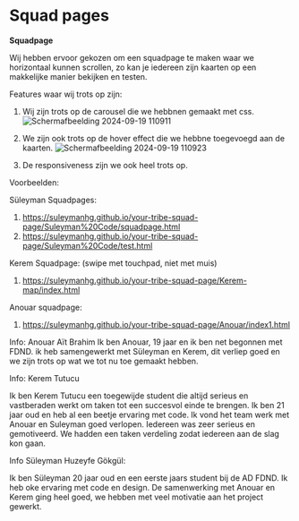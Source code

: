 # Squad pages

<strong> Squadpage </strong>

Wij hebben ervoor gekozen om een squadpage te maken waar we horizontaal kunnen scrollen, zo kan je iedereen zijn kaarten op een makkelijke manier bekijken en testen. 

Features waar wij trots op zijn:
1. Wij zijn trots op de carousel die we hebbnen gemaakt met css.
![Schermafbeelding 2024-09-19 110911](https://github.com/user-attachments/assets/35dbdb30-0bf9-4f13-89b9-111fe2540367)

2. We zijn ook trots op de hover effect die we hebbne toegevoegd aan de kaarten.
  ![Schermafbeelding 2024-09-19 110923](https://github.com/user-attachments/assets/51d721fb-ae0f-4be4-b849-b8c4f7a21f45)

3. De responsiveness zijn we ook heel trots op.

Voorbeelden:


Süleyman Squadpages:
1. https://suleymanhg.github.io/your-tribe-squad-page/Suleyman%20Code/squadpage.html
2. https://suleymanhg.github.io/your-tribe-squad-page/Suleyman%20Code/test.html

Kerem Squadpage: (swipe met touchpad, niet met muis)
1. https://suleymanhg.github.io/your-tribe-squad-page/Kerem-map/index.html

Anouar squadpage:
1. https://suleymanhg.github.io/your-tribe-squad-page/Anouar/index1.html

Info: Anouar Aït Brahim
Ik ben Anouar, 19 jaar en ik ben net begonnen met FDND. ik heb samengewerkt met Süleyman en Kerem, dit verliep goed en we zijn trots op wat we tot nu toe gemaakt hebben. 

Info: Kerem Tutucu

Ik ben Kerem Tutucu een toegewijde student die altijd serieus en vastberaden werkt om
taken tot een succesvol einde te brengen. Ik ben 21 jaar oud en heb al een beetje ervaring met code.
Ik vond het team werk met Anouar en Suleyman goed verlopen. Iedereen was zeer serieus en gemotiveerd. We hadden een taken verdeling zodat iedereen aan de slag kon gaan.

Info Süleyman Huzeyfe Gökgül:

Ik ben Süleyman 20 jaar oud en een eerste jaars student bij de AD FDND. Ik heb oke ervaring met code en design. De samenwerking met Anouar en Kerem ging heel goed, we hebben met veel motivatie aan het project gewerkt.
